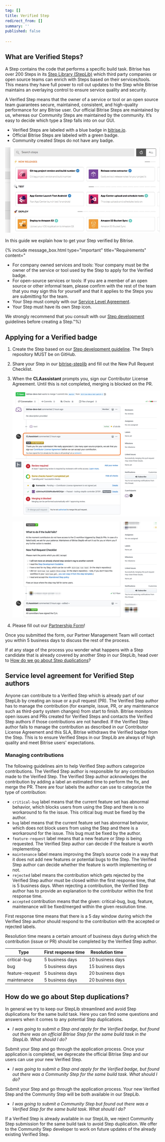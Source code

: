 ```yaml
---
tag: []
title: Verified Step
redirect_from: []
summary: ''
published: false

---
```

## What are Verified Steps?

A Step contains the code that performs a specific build task. Bitrise has over 200 Steps in its [Step Library (StepLib)](https://github.com/bitrise-io/bitrise-steplib "https://github.com/bitrise-io/bitrise-steplib") which third party companies or open source teams can enrich with Steps based on their services/tools. This means they have full power to roll out updates to the Step while Bitrise maintains an overlaying control to ensure service quality and security.

A Verified Step means that the owner of a service or tool or an open source team guarantees secure, maintained, consistent, and high-quality performance for any Bitrise user. Our official Bitrise Steps are maintained by us, whereas our Community Steps are maintained by the community. It’s easy to decide which type a Step falls into on our GUI.

* Verified Steps are labeled with a blue badge in [bitrise.io](http://bitrise.io/ "http://bitrise.io/").
* Official Bitrise Steps are labeled with a green badge.
* Community created Steps do not have any badge.

![](/img/verifiedsteplist.jpg)

In this guide we explain how to get your Step verified by Bitrise.

{% include message_box.html type="important" title="Requirements" content="

* For company owned services and tools: Your company must be the owner of the service or tool used by the Step to apply for the Verified badge.
* For open-source services or tools: If you are a member of an open source or other informal team, please confirm with the rest of the team that you may sign this for yourself and that it applies to the Steps you are submitting for the team.
* Your Step must comply with our [Service Level Agreement](/contributors/verified-steps/#service-level-agreement-for-verified-step-authors).
* Your Step must have its own Step icon.

We strongly recommend that you consult with our [Step development](/contributors/create-your-own-step/) guidelines before creating a Step."%}

## Applying for a Verified badge

1. Create the Step based on our [Step development guideline](https://devcenter.bitrise.io/contributors/create-your-own-step/ "https://devcenter.bitrise.io/contributors/create-your-own-step/"). The Step’s repository MUST be on GitHub.
2. Share your Step in our [bitrise-steplib](https://github.com/bitrise-io/bitrise-steplib) and fill out the New Pull Request Checklist.
3. When the **CLAassistant** prompts you, sign our Contributor License Agreement. Until this is not completed, merging is blocked on the PR.

   ![](/img/cla.jpg)

   ![](/img/checklist.jpg)
4. Please fill out our [Partnership Form](https://bitrise.typeform.com/to/YnY8KftK)!

Once you submitted the form, our Partner Management Team will contact you within 5 business days to discuss the rest of the process.

If at any stage of the process you wonder what happens with a Step candidate that is already covered by another Step in our StepLib, head over to [How do we go about Step duplications](/contributors/verified-steps/#how-do-we-go-about-step-duplications)?

## Service level agreement for Verified Step authors

Anyone can contribute to a Verified Step which is already part of our StepLib by creating an issue or a pull request (PR). The Verified Step author has to manage the contribution (for example, issue, PR, or any maintenance such as third-party system changes) from start to finish. Bitrise monitors open issues and PRs created for Verified Steps and contacts the Verified Step authors if those contributions are not handled. If the Verified Step author fails to manage the contribution as described in our Contributor License Agreement and this SLA, Bitrise withdraws the Verified badge from the Step. This is to ensure Verified Steps in our StepLib are always of high quality and meet Bitrise users' expectations.

### Managing contributions

The following guidelines aim to help Verified Step authors categorize contributions. The Verified Step author is responsible for any contribution made to the Verified Step. The Verified Step author acknowledges the contribution by adding a label an estimated time to perform the fix, and merge the PR. There are four labels the author can use to categorize the type of contribution:

* `critical-bug` label means that the current feature set has abnormal behavior, which blocks users from using the Step and there is no workaround to fix the issue. This critical bug must be fixed by the author.
* `bug` label means that the current feature set has abnormal behavior, which does not block users from using the Step and there is a workaround for the issue. This bug must be fixed by the author.
* `feature-request` label means that a new feature or Step is being requested. The Verified Step author can decide if the feature is worth implementing.
* `maintenance` label means improving the Step’s source code in a way that it does not add new features or potential bugs to the Step. The Verified Step author can decide whether the feature is worth implementing or not.
* `rejected` label means the contribution which gets rejected by the Verified Step author must be closed within the first response time, that is 5 business days. When rejecting a contribution, the Verified Step author has to provide an explanation to the contributor within the first response time.
* `accepted` contribution means that the given: critical-bug, bug, feature, maintenance will be fixed/merged within the given resolution time.

First response time means that there is a 5 day window during which the Verified Step author should respond to the contribution with the accepted or rejected labels.

Resolution time means a certain amount of business days during which the contribution (issue or PR) should be completed by the Verified Step author.

| Type | First response time | Resolution time |
| --- | --- | --- |
| critical-bug | 5 business days | 10 business days |
| bug | 5 business days | 15 business days |
| feature-request | 5 business days | 20 business days |
| maintenance | 5 business days | 20 business days |

## How do we go about Step duplications?

In general we try to keep our StepLib streamlined and avoid Step duplications for the same build task. Here you can find some questions and answers when it comes to any potential Step duplications.

* _I was going to submit a Step and apply for the Verified badge, but found out there was an official Bitrise Step for the same build task in the StepLib. What should I do?_

Submit your Step and go through the application process. Once your application is completed, we deprecate the official Bitrise Step and our users can use your new Verified Step.

* _I was going to submit a Step and apply for the Verified badge, but found out there was a Community Step for the same build task. What should I do?_

Submit your Step and go through the application process. Your new Verified Step and the Community Step will be both available in our StepLib.

* _I was going to submit a Community Step but found out there was a Verified Step for the same build task. What should I do?_

If a Verified Step is already available in our StepLib, we reject Community Step submission for the same build task to avoid Step duplication. We offer to the Community Step developer to work on future updates of the already existing Verified Step.